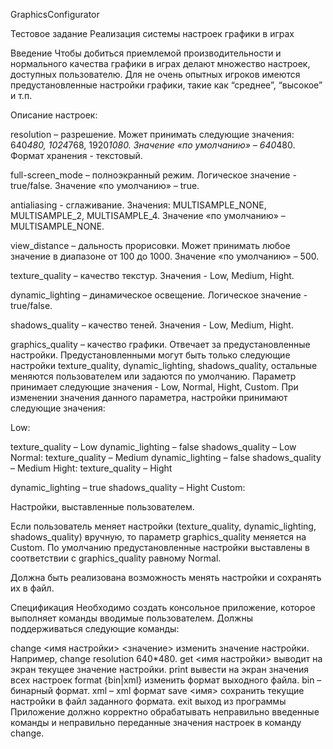 GraphicsConfigurator

Тестовое задание Реализация системы настроек графики в играх

Введение Чтобы добиться приемлемой производительности и нормального качества графики в играх делают множество настроек, доступных пользователю. Для не очень опытных игроков имеются предустановленные настройки графики, такие как “среднее”, “высокое” и т.п.

Описание настроек:

resolution – разрешение. Может принимать следующие значения: 640*480, 1024*768, 1920*1080. Значение «по умолчанию» – 640*480. Формат хранения - текстовый.

full-screen_mode – полноэкранный режим. Логическое значение - true/false. Значение «по умолчанию» – true.

antialiasing - сглаживание. Значения: MULTISAMPLE_NONE, MULTISAMPLE_2, MULTISAMPLE_4. Значение «по умолчанию» – MULTISAMPLE_NONE.

view_distance – дальность прорисовки. Может принимать любое значение в диапазоне от 100 до 1000. Значение «по умолчанию» – 500.

texture_quality – качество текстур. Значения - Low, Medium, Hight.

dynamic_lighting – динамическое освещение. Логическое значение - true/false.

shadows_quality – качество теней. Значения - Low, Medium, Hight.

graphics_quality – качество графики. Отвечает за предустановленные настройки. Предустановленными могут быть только следующие настройки texture_quality, dynamic_lighting, shadows_quality, остальные меняются пользователем или задаются по умолчанию. Параметр принимает следующие значения - Low, Normal, Hight, Custom. При изменении значения данного параметра, настройки принимают следующие значения:

Low:

texture_quality – Low dynamic_lighting – false shadows_quality – Low Normal: texture_quality – Medium dynamic_lighting – false shadows_quality – Medium Hight: texture_quality – Hight

dynamic_lighting – true shadows_quality – Hight Custom:

Настройки, выставленные пользователем.

Если пользователь меняет настройки (texture_quality, dynamic_lighting, shadows_quality) вручную, то параметр graphics_quality меняется на Custom. По умолчанию предустановленные настройки выставлены в соответствии с graphics_quality равному Normal.

Должна быть реализована возможность менять настройки и сохранять их в файл.

Спецификация Необходимо создать консольное приложение, которое выполняет команды вводимые пользователем. Должны поддерживаться следующие команды:

change <имя настройки> <значение> изменить значение настройки. Например, change resolution 640*480.
get <имя настройки> выводит на экран текущее значение настройки.
print вывести на экран значения всех настроек
format {bin|xml} изменить формат выходного файла. bin – бинарный формат. xml – xml формат
save <имя> сохранить текущие настройки в файл заданного формата.
exit выход из программы
Приложение должно корректно обрабатывать неправильно введенные команды и неправильно переданные значения настроек в команду change.
